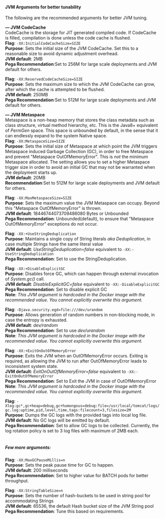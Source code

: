 #### JVM Arguments for better tunability
The following are the recommended arguments for better JVM tuning.

**— JVM CodeCache**<br>
CodeCache is the storage for JIT generated compiled code. If CodeCache is filled, compilation is done unless the code cache is flushed. <br>
**Flag**: `-XX:InitialCodeCacheSize=SIZE` <br>
**Purpose**: Sets the initial size of the JVM CodeCache. Set this to a reasonable size to avoid dynamic adjustment overhead.<br>
**JVM default**: 2MB <br>
**Pega Recommendation**:Set to 256M for large scale deployments and JVM default for others.

**Flag**: `-XX:ReservedCodeCacheSize=SIZE` <br>
**Purpose**: Sets the maximum size to which the JVM CodeCache can grow, after which the cache is attempted to be flushed. <br>
**JVM default**: 250MB<br>
**Pega Recommendation**:Set to 512M for large scale deployments and JVM default for others.<br> 

**— JVM Metaspace** <br>
Metaspace is a non-heap memory that stores the class metadata such as class structure, virtual method hierarchy, etc. 
This is the Java8+ equivalent of *PermGen* space. This space is unbounded by default, in the sense that it can endlessly expand to the system Native space.<br>
**Flag**: `-XX:MetaspaceSize=SIZE` <br>
**Purpose**: Sets the initial size of Metaspace at which point the JVM triggers Metaspace induced Garbage Collection (GC), in order to free Metaspace and prevent "Metaspace OutOfMemoryError".
 This is *not* the minimum Metaspace allocated. The setting allows you to set a higher Metaspace trigger size in order to avoid an initial GC that may not be warranted when the deployment starts up. <br>
 **JVM default**: 20MB <br>
**Recommendation**:Set to 512M for large scale deployments and JVM default for others.<br> 

**Flag**: `-XX:MaxMetaspaceSize=SIZE` <br>
**Purpose**: Sets the maximum value the JVM Metaspace can occupy. Beyond this "Metaspace OutOfMemoryError" is thrown.<br>
**JVM default**: 18446744073709486080 Bytes or Unbounded <br>
**Pega Recommendation**: Unbounded(default), to ensure that "Metaspace OutOfMemoryError" exceptions do not occur.<br>

**Flag**: `-XX:+UseStringDeduplication` <br>
**Purpose**: Maintains a single copy of String literals *aka Deduplication*, in case multiple Strings have the same literal value<br>
**JVM default**: *UseStringDeduplication=false* equivalent to `-XX:-UseStringDeduplication`<br>
**Pega Recommendation**: Set to use the StringDeduplication.<br>

**Flag**: `-XX:+DisableExplicitGC` <br>
**Purpose**: Disables force GC, which can happen through external invocation of *System.gc()* call.<br>
**JVM default**: *DisableExplicitGC=false* equivalent to `-XX:-DisableExplicitGC`<br>
**Pega Recommendation**: Set to disable explicit GC<br>
**Note**: *This JVM argument is hardcoded in the Docker image with the recommended value. You cannot explicitly overwrite this argument.*

**Flag**: `-Djava.security.egd=file:///dev/urandom` <br>
**Purpose**: Allows generation of random numbers in non-blocking mode, in case the entropy is exhausted.<br>
**JVM default**: *dev/random*<br>
**Pega Recommendation**: Set to use *dev/urandom* <br>
**Note**: *This JVM argument is hardcoded in the Docker image with the recommended value. You cannot explicitly overwrite this argument.*

**Flag**: `-XX:+ExitOnOutOfMemoryError` <br>
**Purpose**: Exits the JVM when an OutOfMemoryError occurs. Exiting is required, as allowing the JVM to run after OutOfMemoryError leads to inconsistent system state.<br>
**JVM default**: *ExitOnOutOfMemoryError=false* equivalent to `-XX:-ExitOnOutOfMemoryError`<br>
**Pega Recommendation**: Set to Exit the JVM in case of OutOfMemoryError <br>
**Note**: *This JVM argument is hardcoded in the Docker image with the recommended value. You cannot explicitly overwrite this argument.*

**Flag**: `-Xlog:gc*,gc+heap=debug,gc+humongous=debug:file=/usr/local/tomcat/logs/gc.log:uptime,pid,level,time,tags:filecount=3,filesize=2M` <br>
**Purpose**: Dumps the GC logs with the provided tags into local log file. <br>
**JVM default**: No GC logs will be emitted by default.<br>
**Pega Recommendation**: Set to allow GC logs to be collected. Currently, the log rotation policy is set to 3 log files with maximum of 2MB each.<br>
<br>
##### Few more arguments:
**Flag**: `-XX:MaxGCPauseMillis=n`<br>
**Purpose**: Sets the peak pause time for GC to happen.<br>
**JVM default**: 200 milliseconds<br>
**Pega Recommendation**: Set to higher value for BATCH pods for better throughput.
<br>

**Flag**: `-XX:StringTableSize=n`<br>
**Purpose**: Sets the number of hash-buckets to be used in string pool for accommodating Strings<br>
**JVM default**: 65536, the default Hash bucket size of the JVM String pool <br>
**Pega Recommendation**: Tune this based on requirements.<br>







